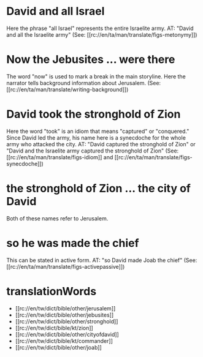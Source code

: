 # David and all Israel

Here the phrase "all Israel" represents the entire Israelite army. AT: "David and all the Israelite army" (See: [[rc://en/ta/man/translate/figs-metonymy]])

# Now the Jebusites ... were there

The word "now" is used to mark a break in the main storyline. Here the narrator tells background information about Jerusalem. (See: [[rc://en/ta/man/translate/writing-background]])

# David took the stronghold of Zion

Here the word "took" is an idiom that means "captured" or "conquered." Since David led the army, his name here is a synecdoche for the whole army who attacked the city. AT: "David captured the stronghold of Zion" or "David and the Israelite army captured the stronghold of Zion" (See: [[rc://en/ta/man/translate/figs-idiom]] and [[rc://en/ta/man/translate/figs-synecdoche]])

# the stronghold of Zion ... the city of David

Both of these names refer to Jerusalem.

# so he was made the chief

This can be stated in active form. AT: "so David made Joab the chief" (See: [[rc://en/ta/man/translate/figs-activepassive]])

# translationWords

* [[rc://en/tw/dict/bible/other/jerusalem]]
* [[rc://en/tw/dict/bible/other/jebusites]]
* [[rc://en/tw/dict/bible/other/stronghold]]
* [[rc://en/tw/dict/bible/kt/zion]]
* [[rc://en/tw/dict/bible/other/cityofdavid]]
* [[rc://en/tw/dict/bible/kt/commander]]
* [[rc://en/tw/dict/bible/other/joab]]